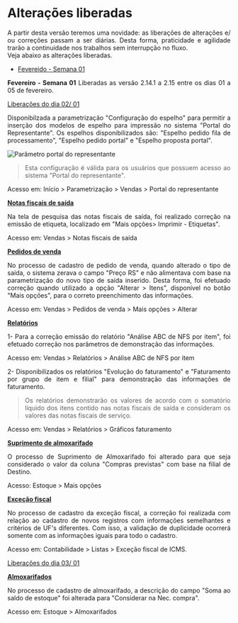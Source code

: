 <!--**********************************************************************
##########################################################################
## Elaborado por      : Rafael Chagas       ######  Sprint: 09          ##
## Tempo de elaboração: 02/02 a 02/02/2021  ######                      ##
## Data da liberação  : 02/02/2021          ######  Hr liberação: 18:00 ##
## Desenv/atualizador : ISRAEL              ######  VERSÃO: 2.14.1/315  ##
## -------------------------------------------------------------------- ##
##                              Descrição                               ##
## -------------------------------------------------------------------- ##
## Início da nova sistemática de liberações contínuas das alterações.   ##
## A partir desta versão, as liberações serão diárias e não teremos     ##
## sprint, apenas os WI liberados. A versão será incrementada todo dia  ##
## com as liberações.                                                   ##
##########################################################################
***********************************************************************-->

<div align= "justify">

# Alterações liberadas 

A partir desta versão teremos uma novidade: as liberações de alterações e/ ou correções passam a ser diárias. Desta forma, praticidade e agilidade trarão a continuidade nos trabalhos sem interrupção no fluxo.  
Veja abaixo as alterações liberadas.

* [Fevereido - Semana 01](#dia-02-de-fevereiro)


**Fevereiro - Semana 01**
Liberadas as versão 2.14.1 a 2.15 entre os dias 01 a 05 de fevereiro.

<u>Liberações do dia 02/ 01</u>

Disponibilzada a parametrização "Configuração do espelho" para permitir a inserção dos modelos de espelho para impressão no sistema "Portal do Representante". Os espelhos disponibilizados são: "Espelho pedido fila de processamento", "Espelho pedido portal" e "Espelho proposta portal".

![Parâmetro portal do representante](../Img/versao_2021/parametroVendas.png)

> Esta configuração é válida para os usuários que possuem acesso ao sistema "Portal do representante".

Acesso em: Início > Parametrização > Vendas > Portal do representante


<!--******************************************************************
                                VENDAS
********************************************************************-->
**<u>Notas fiscais de saída</u>**

Na tela de pesquisa das notas fiscais de saída, foi realizado correção na emissão de etiqueta, localizado em "Mais opções> Imprimir - Etiquetas". 

Acesso em: Vendas > Notas fiscais de saída

**<u>Pedidos de venda</u>**
<!-- CASO 66139 -->
No processo de cadastro de pedido de venda, quando alterado o tipo de saída, o sistema zerava o campo "Preço RS" e não alimentava com base na parametrização do novo tipo de saída inserido. Desta forma, foi efetuado correção quando utilizado a opção "Alterar > Itens", disponível no botão "Mais opções", para o correto preenchimento das informações.

Acesso em: Vendas > Pedidos de venda > Mais opções > Alterar


**<u>Relatórios</u>**
<!-- CASO 666115 -->
1- Para a correção emissão do relatório "Análise ABC de NFS por item", foi efetuado correção nos parâmetros de demonstração das informações.

Acesso em: Vendas > Relatórios > Análise ABC de NFS por item

2- Disponibilizados os relatórios "Evolução do faturamento" e "Faturamento por grupo de item e filial" para demonstração das informações de faturamento.

> Os relatórios demonstrarão os valores de acordo com o somatório líquido dos itens contido nas notas fiscais de saída e consideram os valores das notas fiscais de serviço.

Acesso em: Vendas > Relatórios > Gráficos faturamento


<!--******************************************************************
                                ESTOQUE
********************************************************************-->
**<u>Suprimento de almoxarifado</u>**

O processo de Suprimento de Almoxarifado foi alterado para que seja considerado o valor da coluna "Compras previstas" com base na filial de Destino.

Acesso: Estoque > Mais opções

<!--******************************************************************
                                CONTÁBIL
********************************************************************-->
**<u>Exceção fiscal</u>**

No processo de cadastro da exceção fiscal, a correção foi realizada com relação ao cadastro de novos registros com informações semelhantes e critérios de UF's diferentes. Com isso, a validação de duplicidade ocorrerá somente com as informações iguais para todo o cadastro.

Acesso em: Contabilidade > Listas > Exceção fiscal de ICMS. 


<!--**********************************************************************
##########################################################################
## -------------------------------------------------------------------- ##
## Elaborado por      : Rafael Chagas       ######  Sprint: 09          ##
## Elaboração dia     : 03/02/2021          ######                      ##
## Data da liberação  : 03/02/2021          ######  Hr liberação: 12:00 ##
## Desenv/atualizador : ISRAEL              ######  VERSÃO: 2.14.2/315  ##
## -------------------------------------------------------------------- ##
##########################################################################
***********************************************************************-->

<u>Liberações do dia 03/ 01</u>

**<u>Almoxarifados</u>**

No processo de cadastro de almoxarifado, a descrição do campo "Soma ao saldo de estoque" foi alterada para "Considerar na Nec. compra". 

Acesso em: Estoque > Almoxarifados






<!--******************************************************************
                        NOVAS FUNCIONALIDADES
********************************************************************-->



<!--******************************************************************
                                INÍCIO
********************************************************************-->


<!--******************************************************************
                                VENDAS
********************************************************************-->


<!--******************************************************************
                                COMPRAS
********************************************************************-->

<!--******************************************************************
                                ESTOQUE
********************************************************************-->


<!--******************************************************************
                                RECEBER
********************************************************************-->


<!--******************************************************************
                                PAGAR
********************************************************************-->


<!--******************************************************************
                                TESOURARIA
********************************************************************-->


<!--******************************************************************
                                CONTÁBIL
********************************************************************-->




</div>